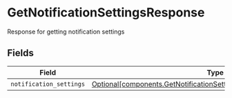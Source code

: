 # GetNotificationSettingsResponse

Response for getting notification settings


## Fields

| Field                                                                                                                                                      | Type                                                                                                                                                       | Required                                                                                                                                                   | Description                                                                                                                                                |
| ---------------------------------------------------------------------------------------------------------------------------------------------------------- | ---------------------------------------------------------------------------------------------------------------------------------------------------------- | ---------------------------------------------------------------------------------------------------------------------------------------------------------- | ---------------------------------------------------------------------------------------------------------------------------------------------------------- |
| `notification_settings`                                                                                                                                    | [Optional[components.GetNotificationSettingsResponseNotificationSettings]](../../models/components/getnotificationsettingsresponsenotificationsettings.md) | :heavy_minus_sign:                                                                                                                                         | N/A                                                                                                                                                        |